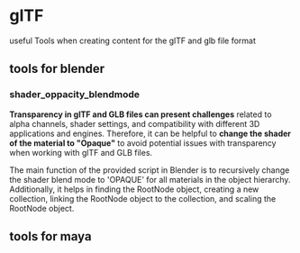 # glTF
useful Tools when creating content for the glTF and glb file format


## tools for blender

### shader_oppacity_blendmode
**Transparency in glTF and GLB files can present challenges** related to alpha channels, shader settings, and compatibility with different 3D applications and engines.
Therefore, it can be helpful to **change the shader of the material to "Opaque"** to avoid potential issues with transparency when working with glTF and GLB files.

The main function of the provided script in Blender is to recursively change the shader blend mode to 'OPAQUE' for all materials in the object hierarchy. Additionally, it helps in finding the RootNode object, creating a new collection, linking the RootNode object to the collection, and scaling the RootNode object.

## tools for maya

